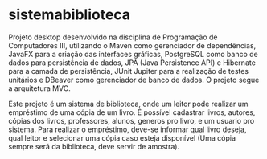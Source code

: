 # sistemabiblioteca
Projeto desktop desenvolvido na disciplina de Programação de Computadores III, utilizando o Maven como gerenciador de dependências, JavaFX para a criação das interfaces gráficas, PostgreSQL como banco de dados para persistência de dados, JPA (Java Persistence API) e Hibernate para a camada de persistência, JUnit Jupiter para a realização de testes unitários e DBeaver como gerenciador de banco de dados.
O projeto segue a arquitetura MVC.

Este projeto é um sistema de biblioteca, onde um leitor pode realizar um empréstimo de uma cópia de um livro.
É possível cadastrar livros, autores, cópias dos livros, professores, alunos, generos pro livro, e um usuario pro sistema.
Para realizar o empréstimo, deve-se informar qual livro deseja, qual leitor e selecionar uma cópia caso esteja disponível (Uma cópia sempre será da biblioteca, deve servir de amostra).

